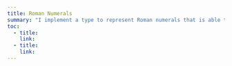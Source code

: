 ```yaml
---
title: Roman Numerals
summary: "I implement a type to represent Roman numerals that is able to convert back an forth between integers and string representations. Along the way, I demonstrate simple recursion and conform the type to various Swift protocols suitable for integers."
toc:
  - title:
    link:
  - title:
    link:
---
```

